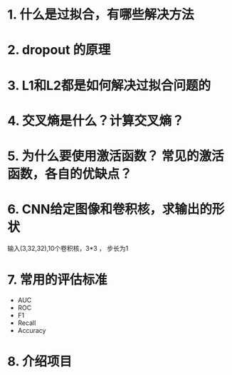 # 1. 什么是过拟合，有哪些解决方法

# 2. dropout 的原理

# 3. L1和L2都是如何解决过拟合问题的


# 4. 交叉熵是什么？计算交叉熵？



# 5. 为什么要使用激活函数？ 常见的激活函数，各自的优缺点？



# 6. CNN给定图像和卷积核，求输出的形状

输入(3,32,32),10个卷积核，3*3 ， 步长为1

# 7. 常用的评估标准

- AUC
- ROC
- F1
- Recall
- Accuracy

# 8. 介绍项目


